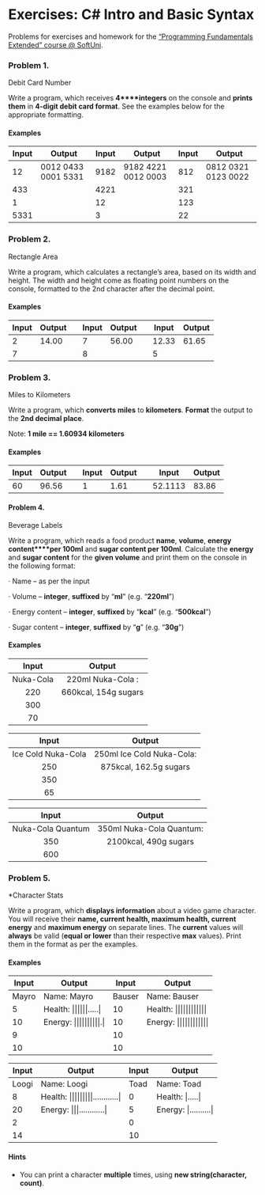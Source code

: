 ﻿# Exercises: C# Intro and Basic Syntax
Problems for exercises and homework for the
[“Programming
Fundamentals Extended” course @ SoftUni](https://softuni.bg/courses/programming-fundamentals).

### Problem 1.              
Debit Card Number

Write a program, which receives **4****integers** on the
console and **prints them** in **4-digit debit card format**. See the
examples below for the appropriate formatting.

#### Examples

 

| Input | Output              | Input | Output              | Input | Output              |
|-------|---------------------|-------|---------------------|-------|---------------------|
| 12    | 0012 0433 0001 5331 | 9182  | 9182 4221 0012 0003 | 812   | 0812 0321 0123 0022 |
| 433   |                     | 4221  |                     | 321   |                     |
| 1     |                     | 12    |                     | 123   |                     |
| 5331  |                     | 3     |                     | 22    |                     |


### Problem 2.	
Rectangle Area

Write a program, which calculates a rectangle’s area, based on its width and height. The width and height come as floating point numbers on the console, formatted to the 2nd character after the decimal point.

#### Examples
| Input | Output | | Input | Output | | Input   | Output |
|-------|--------|-|-------|--------|-|---------|--------|
| 2     | 14.00  | |7  	   | 56.00  | | 12.33   | 61.65  |
| 7     |        | |8  	   |        | | 5       |        |


### Problem 3.
Miles to Kilometers

Write a program, which **converts miles** to **kilometers**. **Format** the output to the **2nd decimal place**.

Note: **1 mile == 1.60934 kilometers**

#### Examples
| Input | Output | | Input | Output | | Input   | Output |
|-------|--------|-|-------|--------|-|---------|--------|
| 60    | 96.56  | |1  	   | 1.61   | | 52.1113 | 83.86  |


#### Problem 4.               
Beverage Labels

Write a program, which reads a food product
**name**, **volume**, **energy content****per 100ml** and **sugar content per 100ml**. Calculate the **energy** and **sugar content**
for the **given volume** and print them
on the console in the following format:

·    Name – as per the input

·    Volume – **integer**, **suffixed** by “**ml**” (e.g. “**220ml**”)

·    Energy content – **integer**, **suffixed** by “**kcal**” (e.g.
“**500kcal**”)

·    Sugar content – **integer**, **suffixed** by “**g**” (e.g. “**30g**”) 

#### Examples

|          Input             |                   Output                        |
|:--------------------------:|:-----------------------------------------------:|
|Nuka-Cola                   | 220ml Nuka-Cola :                               |
|220                         | 660kcal, 154g sugars                            |  
|300                         |                                                 |
|70                          |                                                 |


|          Input             |                   Output                        |
|:--------------------------:|:-----------------------------------------------:|
|Ice Cold Nuka-Cola          | 250ml Ice Cold Nuka-Cola:                       |
|250                         | 875kcal, 162.5g sugars                          |
|350                         |                                                 |              
|65                          |                                                 |  
                                                                             
                                                                            
|          Input             |                   Output                        |
|:--------------------------:|:-----------------------------------------------:|
|Nuka-Cola Quantum           |350ml Nuka-Cola Quantum:                         |
|350                         |2100kcal, 490g sugars                            |
|600                         |                                                 |                                                                                                                           
                                                                          
                          

### Problem 5.
*Character Stats

Write a program, which **displays information** about a video game character. You will receive their **name, current health, maximum health, current energy** and **maximum energy** on separate lines. The **current** values will **always** be valid (**equal or lower** than their respective **max** values). Print them in the format as per the examples.

#### Examples
| Input | Output                              | Input  | Output                           |
|-------|-------------------------------------|--------|----------------------------------|
| Mayro | Name: Mayro                         | Bauser | Name: Bauser                     |
| 5     | Health: \|\|\|\|\|\|\.\.\.\.\.\|    | 10     | Health: \|\|\|\|\|\|\|\|\|\|\|\| |
| 10    | Energy: \|\|\|\|\|\|\|\|\|\|\.\|    | 10     | Energy: \|\|\|\|\|\|\|\|\|\|\|\| |
| 9     |                                     | 10     |                                  |
| 10    |                                     | 10     |                                  |

| Input | Output                                               | Input | Output                           |
|-------|------------------------------------------------------|-------|----------------------------------|
| Loogi | Name: Loogi                                          | Toad  | Name: Toad                       |
| 8     | Health: \|\|\|\|\|\|\|\|\|\.\.\.\.\.\.\.\.\.\.\.\.\| | 0     | Health: \|\.\.\.\.\.\|           |
| 20    | Energy: \|\|\|\.\.\.\.\.\.\.\.\.\.\.\.\|             | 5     | Energy: \|\.\.\.\.\.\.\.\.\.\.\| |
| 2     |                                                      | 0     |                                  |
| 14    |                                                      | 10    |                                  |

#### Hints
* You can print a character **multiple** times, using **new string(character, count)**.